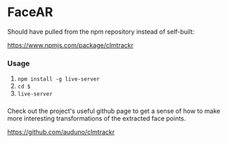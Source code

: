 # FaceAR

Should have pulled from the npm repository instead of self-built:

https://www.npmjs.com/package/clmtrackr

### Usage

1. `npm install -g live-server`
2. `cd $`
3. `live-server`

###

Check out the project's useful github page to get a sense of how to
make more interesting transformations of the extracted face points.

https://github.com/auduno/clmtrackr

